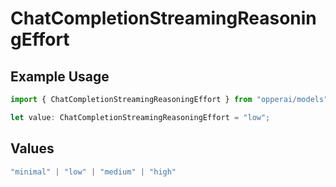 # ChatCompletionStreamingReasoningEffort

## Example Usage

```typescript
import { ChatCompletionStreamingReasoningEffort } from "opperai/models";

let value: ChatCompletionStreamingReasoningEffort = "low";
```

## Values

```typescript
"minimal" | "low" | "medium" | "high"
```